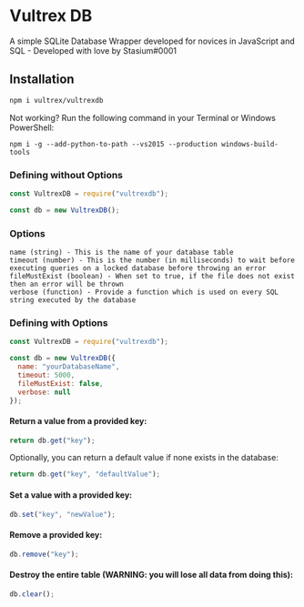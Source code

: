 # Vultrex DB

A simple SQLite Database Wrapper developed for novices in JavaScript and SQL - Developed with love by Stasium#0001

## Installation

```bash
npm i vultrex/vultrexdb
```  
  
Not working? Run the following command in your Terminal or Windows PowerShell:

`npm i -g --add-python-to-path --vs2015 --production windows-build-tools`

### Defining without Options

```javascript
const VultrexDB = require("vultrexdb");

const db = new VultrexDB();
```

### Options
```
name (string) - This is the name of your database table
timeout (number) - This is the number (in milliseconds) to wait before executing queries on a locked database before throwing an error
fileMustExist (boolean) - When set to true, if the file does not exist then an error will be thrown
verbose (function) - Provide a function which is used on every SQL string executed by the database
```

### Defining with Options
```javascript
const VultrexDB = require("vultrexdb");

const db = new VultrexDB({
  name: "yourDatabaseName",
  timeout: 5000,
  fileMustExist: false,
  verbose: null 
});
```

#### Return a value from a provided key:

```javascript
return db.get("key");
```

Optionally, you can return a default value if none exists in the database:

```javascript
return db.get("key", "defaultValue");
```

#### Set a value with a provided key:

```javascript
db.set("key", "newValue");
```

#### Remove a provided key:

```javascript
db.remove("key");
```

#### Destroy the entire table (WARNING: you will lose all data from doing this):

```javascript
db.clear();
```
